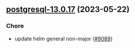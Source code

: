 

## [postgresql-13.0.17](https://github.com/truecharts/charts/compare/postgresql-13.0.16...postgresql-13.0.17) (2023-05-22)

### Chore

- update helm general non-major ([#9089](https://github.com/truecharts/charts/issues/9089))
  
  
